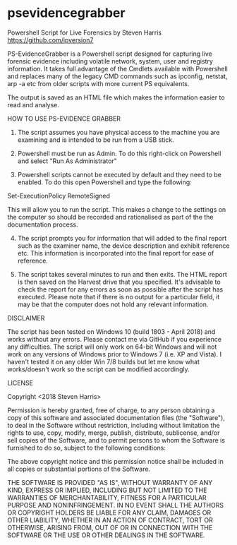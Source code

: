 # psevidencegrabber
Powershell Script for Live Forensics by Steven Harris https://github.com/ipversion7 

PS-EvidenceGrabber is a Powershell script designed for capturing live forensic evidence including volatile network, 
system, user and registry information. It takes full advantage of the Cmdlets available with Powershell and replaces many of
the legacy CMD commands such as ipconfig, netstat, arp -a etc from older scripts with more current PS equivalents.

The output is saved as an HTML file which makes the information easier to read and analyse.

HOW TO USE PS-EVIDENCE GRABBER

1. The script assumes you have physical access to the machine you are examining and is intended to be run from a USB stick.

2. Powershell must be run as Admin. To do this right-click on Powershell and select "Run As Administrator"

3. Powershell scripts cannot be executed by default and they need to be enabled. To do this open Powershell and type the following:

Set-ExecutionPolicy RemoteSigned

This will allow you to run the script. This makes a change to the settings on the computer so should be recorded and
rationalised as part of the the documentation process.

4. The script prompts you for information that will added to the final report such as the examiner name, the device description and exhibit reference etc. This information is incorporated into the final report for ease of reference.

5. The script takes several minutes to run and then exits. The HTML report is then saved on the Harvest drive that you specified. It's advisable to check the report for any errors as soon as possible after the script has executed. Please note that if there is no output for a particular field, it may be that the computer does not hold any relevant information.

DISCLAIMER

The script has been tested on Windows 10 (build 1803 - April 2018) and works without any errors. Please contact me via GitHub 
if you experience any difficulties. The script will only work on 64-bit Windows and will not work on any versions of Windows prior to Windows 7 (i.e. XP and Vista). I haven't tested it on any older Win 7/8 builds but let me know what works/doesn't work so the script can be modified accordingly.

LICENSE

Copyright <2018 Steven Harris>

Permission is hereby granted, free of charge, to any person obtaining a copy of this software and associated documentation files (the "Software"), to deal in the Software without restriction, including without limitation the rights to use, copy, modify, merge, publish, distribute, sublicense, and/or sell copies of the Software, and to permit persons to whom the Software is furnished to do so, subject to the following conditions:

The above copyright notice and this permission notice shall be included in all copies or substantial portions of the Software.

THE SOFTWARE IS PROVIDED "AS IS", WITHOUT WARRANTY OF ANY KIND, EXPRESS OR IMPLIED, INCLUDING BUT NOT LIMITED TO THE WARRANTIES OF MERCHANTABILITY, FITNESS FOR A PARTICULAR PURPOSE AND NONINFRINGEMENT. IN NO EVENT SHALL THE AUTHORS OR COPYRIGHT HOLDERS BE LIABLE FOR ANY CLAIM, DAMAGES OR OTHER LIABILITY, WHETHER IN AN ACTION OF CONTRACT, TORT OR OTHERWISE, ARISING FROM, OUT OF OR IN CONNECTION WITH THE SOFTWARE OR THE USE OR OTHER DEALINGS IN THE SOFTWARE.

